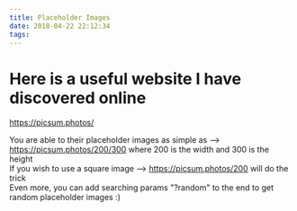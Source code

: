 ```yaml
---
title: Placeholder Images
date: 2018-04-22 22:12:34
tags:
---
```


# Here is a useful website I have discovered online

https://picsum.photos/

You are able to their placeholder images as simple as --> https://picsum.photos/200/300 where 200 is the width and 300 is the height    
If you wish to use a square image --> https://picsum.photos/200 will do the trick    
Even more, you can add searching params "?random" to the end to get random placeholder images :)
